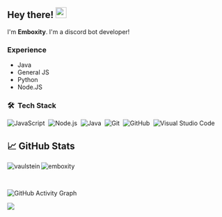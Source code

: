 ## Hey there! <img src="https://media.giphy.com/media/hvRJCLFzcasrR4ia7z/giphy.gif" width="25px">
I'm **Emboxity**. I'm a discord bot developer!
### Experience
- Java
- General JS
- Python
- Node.JS

### 🛠 &nbsp;Tech Stack

![JavaScript](https://img.shields.io/badge/-JavaScript-05122A?style=flat&logo=javascript)&nbsp;
![Node.js](https://img.shields.io/badge/-Node.js-05122A?style=flat&logo=node.js)&nbsp;
![Java](https://img.shields.io/badge/-Java-05122A?style=flat&logo=Java&logoColor=FFA518)&nbsp;
![Git](https://img.shields.io/badge/-Git-05122A?style=flat&logo=git)&nbsp;
![GitHub](https://img.shields.io/badge/-GitHub-05122A?style=flat&logo=github)&nbsp;
![Visual Studio Code](https://img.shields.io/badge/-Visual%20Studio%20Code-05122A?style=flat&logo=visual-studio-code&logoColor=007ACC)&nbsp;

## &#x1f4c8; GitHub Stats

<p align="left"><img align="left" src="https://github-readme-stats.vercel.app/api/top-langs?username=emboxity&show_icons=true&locale=en&layout=compact&theme=radical" alt="vaulstein" /></p>


 <p><img align="center" src="https://github-readme-streak-stats.herokuapp.com/?user=emboxity&theme=radical" alt="emboxity" /></p>

 <br />


![GitHub Activity Graph](https://activity-graph.herokuapp.com/graph?username=emboxity&bg_color=000000&color=4fff67&line=4fff67&point=ffffff&area=true&hide_border=true)

<a href="https://github.com/emboxity">
  <img align="center" src="https://github-readme-stats.vercel.app/api?username=Emboxity&count_private=true&show_icons=true&theme=onedark&include_all_commits=true)" />
</a>

